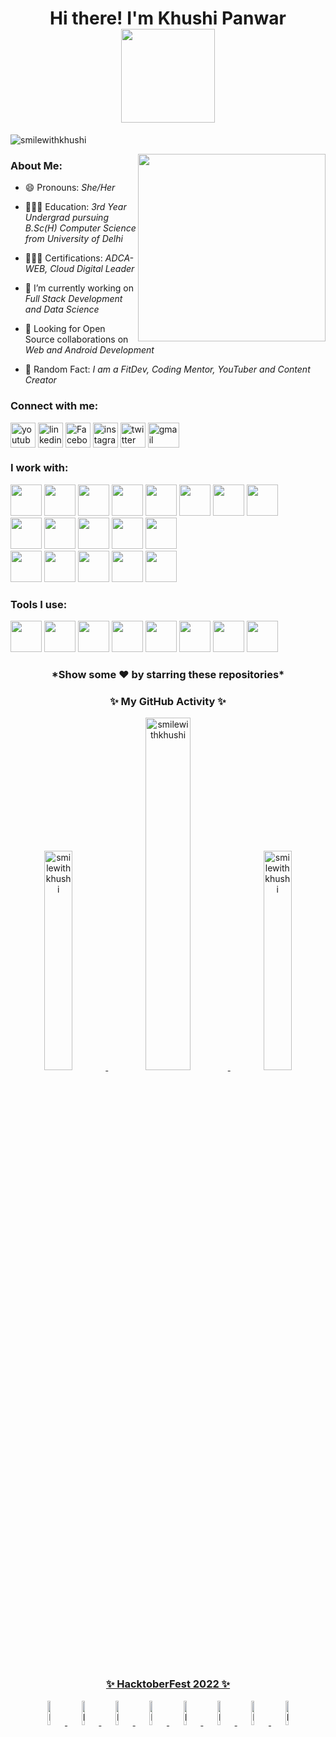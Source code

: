 <h1 align="center">Hi there! I'm Khushi Panwar <br> <img src="https://c.tenor.com/neqnFd4CHWAAAAAC/up-wave.gif" width=150 /> </h1>
<p align="left"><img src="https://komarev.com/ghpvc/?username=smilewithkhushi&label=Profile%20views&color=0e75b6&style=flat" alt="smilewithkhushi"/></p>

<img align="right" src="https://c.tenor.com/Rft05nnPfpgAAAAM/sewa-rumah-nak-baya-bile.gif" width=300 margin="20px"/>
<h3 align="left">About Me: </h3>

- 😄 Pronouns: *She/Her*

- 👩🏻‍💻 Education: *3rd Year Undergrad pursuing B.Sc(H) Computer Science from University of Delhi*

- 👩🏻‍💻 Certifications: *ADCA-WEB, Cloud Digital Leader*

- 🌱 I’m currently working on *Full Stack Development and Data Science*

- 🤝 Looking for Open Source collaborations on *Web and Android Development*

- 🎨 Random Fact: *I am a FitDev, Coding Mentor, YouTuber and Content Creator*


<h3 align="left">Connect with me:</h3>
<p align="left">
 <a href="https://youtube.com/c/smilewithkhushi" target="blank"><img align="center" src="https://www.vectorlogo.zone/logos/youtube/youtube-icon.svg" alt="youtube" height="40" width="40" /></a>
<a href="https://linkedin.com/in/smilewithkhushi" target="blank"><img align="center" src="https://www.vectorlogo.zone/logos/linkedin/linkedin-icon.svg" alt="linkedin" height="40" width="40" /></a>
<a href="https://facebook.com/smilewithkhushi1" target="blank"><img align="center" src="https://www.vectorlogo.zone/logos/facebook/facebook-official.svg" alt="Facebook" height="40" width="40" /></a>
<a href="https://instagram.com/smilewithkhushi_" target="blank"><img align="center" src="https://www.vectorlogo.zone/logos/instagram/instagram-tile.svg" alt="instagram" height="40" width="40" /></a>
<a href="https://twitter.com/smilewithkhushi" target="blank"><img align="center" src="https://www.vectorlogo.zone/logos/twitter/twitter-tile.svg" alt="twitter" height="40" width="40" /></a>
<a href="mailto:smilewithkhushiyt@gmail.com" target="blank"><img align="center" src="https://www.vectorlogo.zone/logos/gmail/gmail-icon.svg" alt="gmail" height="40" width="50" /></a>
 
<h3 align="left">I work with:</h3>

<p align="left">
 
<img src="https://cdn.jsdelivr.net/gh/devicons/devicon/icons/html5/html5-original.svg" height="50px"/> 
 <img src="https://cdn.jsdelivr.net/gh/devicons/devicon/icons/css3/css3-original.svg" height="50px"/>
 <img src="https://cdn.jsdelivr.net/gh/devicons/devicon/icons/javascript/javascript-original.svg" height="50px"/>
 <img src="https://cdn.jsdelivr.net/gh/devicons/devicon/icons/tailwindcss/tailwindcss-plain.svg" height="50px" />
          
<img src="https://cdn.jsdelivr.net/gh/devicons/devicon/icons/bootstrap/bootstrap-original-wordmark.svg" height="50px" />
 <img src="https://cdn.jsdelivr.net/gh/devicons/devicon/icons/react/react-original.svg"  height="50px"/>
 <img src="https://cdn.jsdelivr.net/gh/devicons/devicon/icons/nodejs/nodejs-original-wordmark.svg" height="50px"/>
 <img src="https://cdn.jsdelivr.net/gh/devicons/devicon/icons/php/php-original.svg" height="50px"/>
          
 <br> 
<img src="https://cdn.jsdelivr.net/gh/devicons/devicon/icons/cplusplus/cplusplus-original.svg" height="50px" />
<img src="https://cdn.jsdelivr.net/gh/devicons/devicon/icons/java/java-original.svg"  height="50px"/>
 <img src="https://cdn.jsdelivr.net/gh/devicons/devicon/icons/python/python-original.svg" height="50px"/>       
 <img src="https://cdn.jsdelivr.net/gh/devicons/devicon/icons/kotlin/kotlin-original.svg"  height="50px" />
 <img src="https://cdn.jsdelivr.net/gh/devicons/devicon/icons/android/android-original.svg"  height="50px"/>
          
  
 <br>
 
 <img src="https://cdn.jsdelivr.net/gh/devicons/devicon/icons/googlecloud/googlecloud-original.svg" height="50px" />
 <img src="https://cdn.jsdelivr.net/gh/devicons/devicon/icons/azure/azure-original.svg" height="50px"/>
 <img src="https://cdn.jsdelivr.net/gh/devicons/devicon/icons/amazonwebservices/amazonwebservices-original.svg" height="50px"/>
          
 <img src="https://cdn.jsdelivr.net/gh/devicons/devicon/icons/mysql/mysql-original-wordmark.svg" height="50px"/>
 <img src="https://cdn.jsdelivr.net/gh/devicons/devicon/icons/mongodb/mongodb-original-wordmark.svg"  height="50px" />
          
     
</p>


<h3 align="left">Tools I use:</h3>
          
<p>
<img src="https://cdn.jsdelivr.net/gh/devicons/devicon/icons/androidstudio/androidstudio-original.svg" height="50px"/>
 <img src="https://cdn.jsdelivr.net/gh/devicons/devicon/icons/atom/atom-original.svg" height="50px" />
 <img src="https://cdn.jsdelivr.net/gh/devicons/devicon/icons/git/git-original.svg"  height="50px" /> 
 <img src="https://cdn.jsdelivr.net/gh/devicons/devicon/icons/canva/canva-original.svg" height="50px" />
<img src="https://cdn.jsdelivr.net/gh/devicons/devicon/icons/kaggle/kaggle-original-wordmark.svg" height="50px"/>
<img src="https://cdn.jsdelivr.net/gh/devicons/devicon/icons/materialui/materialui-original.svg" height="50px"/>
 <img src="https://cdn.jsdelivr.net/gh/devicons/devicon/icons/vscode/vscode-original.svg" height="50px"/>
 <img src="https://cdn.jsdelivr.net/gh/devicons/devicon/icons/wordpress/wordpress-plain.svg"  height="50px"/>
          
          


</p>

 <H3 ALIGN="center"> *Show some ❤️ by starring these repositories* </H3>
<h3 align="center"> ✨ My GitHub Activity ✨</h3>  
<p align="center"><a href="https://github.com/smilewithkhushi">
<img width=30% src="https://github-readme-stats.vercel.app/api/top-langs?username=smilewithkhushi&show_icons=true&locale=en&layout=compact" alt="smilewithkhushi" />
<img width=38% src="https://github-readme-stats.vercel.app/api?username=smilewithkhushi&show_icons=true&locale=en" alt="smilewithkhushi" />
<img width=30% src="https://github-readme-streak-stats.herokuapp.com/?user=smilewithkhushi&" alt="smilewithkhushi" /></p>
 <br>

 <!-- <img alt="Khushi's Activity Graph" width="99%" src="https://activity-graph.herokuapp.com/graph?username=smilewithkhushi&bg_color=FFFFFF&color=000000&line=#38940A&point=000000&hide_border=true"> -->


<h3 align="center"> ✨ HacktoberFest 2022 ✨</h3> 

<div align="center">

<a href="https://www.holopin.io/userbadge/cl8nasl1r1203209lbgyf35gly">
<img alt="Khushi's Holopin Badge" width="10%" src="https://user-images.githubusercontent.com/102166679/193982606-63df6612-43da-4dd4-9f8c-13156b684bc3.png">
</a>

<a href="https://www.holopin.io/userbadge/cl8r8afh6026609ldfwiv9i19">
<img alt="Khushi's Holopin Badge" width="10%" src="https://user-images.githubusercontent.com/102166679/193982637-44428d04-0367-4d73-9c20-f115fcc51f44.png">
</a>
 
 
 <a href="https://www.holopin.io/userbadge/cla2eikuk048608ih4wa4dujj">
<img alt="Khushi's Holopin Badge" width="10%" src="https://user-images.githubusercontent.com/102166679/200322200-11633b39-3258-4439-943b-ad03b287773f.png">
</a>

  
 <a href="https://www.holopin.io/userbadge/clams89u91529908jqgv8d9rka">
<img alt="Khushi's Holopin Badge" width="10%" src="https://user-images.githubusercontent.com/102166679/204491328-b04b02e8-3ef1-4b6c-bb0e-7ac8b0720eb7.png">
</a>
  
 
<a href="https://www.holopin.io/userbadge/cl95412fa538309l6krlm38ej">
<img alt="Khushi's Holopin Badge" width="10%" src="https://user-images.githubusercontent.com/102166679/195340577-4fa9b088-c3e7-4702-81ed-8904ea8e7ae3.png">
</a>

<a href="https://www.holopin.io/userbadge/cl95yyebd1597109l8q2vz4v5t">
<img alt="Khushi's Holopin Badge" width="10%" src="https://user-images.githubusercontent.com/102166679/195423252-1f2c7644-bada-49aa-af26-11f0bfe733fc.png">
</a>

<a href="holopin.io/userbadge/cl9dk82yq824009l1kv41oepi">
<img alt="Khushi's Holopin Badge" width="10%" src="https://user-images.githubusercontent.com/102166679/200321675-becdf7e1-9296-4b62-aa60-9f8e46a17a6f.png">
</a>


<a href="https://www.holopin.io/userbadge/cl9nkciic041108l98k8g8fxx">
<img alt="Khushi's Holopin Badge" width="10%" src="https://user-images.githubusercontent.com/102166679/200321943-379c376f-9024-4873-b4ac-26a1a1badcbe.png">
</a>

</div>
